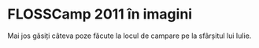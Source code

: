FLOSSCamp 2011 în imagini
=========================

Mai jos găsiți câteva poze făcute la locul de campare pe la sfârșitul lui
Iulie.
